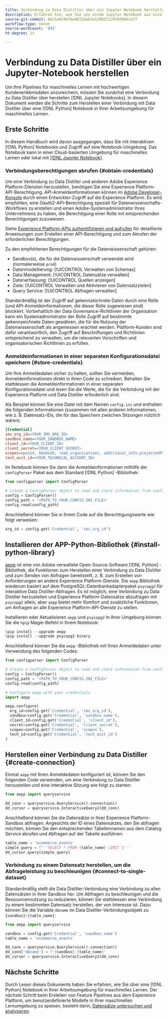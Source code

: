 ```yaml
---
title: Verbindung zu Data Distiller über ein Jupyter-Notebook herstellen
description: Erfahren Sie, wie Sie von einem Jupyter-Notebook aus eine Verbindung mit Data Distiller herstellen.
source-git-commit: 60c5a624bfbe88329ab3e12962f129f03966ce77
workflow-type: tm+mt
source-wordcount: '693'
ht-degree: 1%

---
```


# Verbindung zu Data Distiller über ein Jupyter-Notebook herstellen

Um Ihre Pipelines für maschinelles Lernen mit hochwertigen Kundenerlebnisdaten anzureichern, müssen Sie zunächst eine Verbindung zu Data Distiller über herstellen [!DNL Jupyter Notebooks]. In diesem Dokument werden die Schritte zum Herstellen einer Verbindung mit Data Distiller über eine [!DNL Python] Notebook in Ihrer Arbeitsumgebung für maschinelles Lernen.

## Erste Schritte

In diesem Handbuch wird davon ausgegangen, dass Sie mit interaktiven [!DNL Python] Notebooks und Zugriff auf eine Notebook-Umgebung. Das Notebook kann in einer Cloud-basierten Umgebung für maschinelles Lernen oder lokal mit [[!DNL Jupyter Notebook]](https://jupyter.org/).

### Verbindungsberechtigungen abrufen {#obtain-credentials}

Um eine Verbindung zu Data Distiller und anderen Adobe Experience Platform-Diensten herzustellen, benötigen Sie eine Experience Platform-API-Berechtigung. API-Anmeldeinformationen können im  [Adobe Developer-Konsole](https://developer.adobe.com/console/home) durch einen Entwickler-Zugriff auf die Experience Platform. Es wird empfohlen, eine Oauth2-API-Berechtigung speziell für Datenwissenschafts-Workflows zu erstellen und einen Adobe-Systemadministrator Ihres Unternehmens zu haben, die Berechtigung einer Rolle mit entsprechenden Berechtigungen zuzuweisen.

Siehe [Experience Platform-APIs authentifizieren und aufrufen](../../../landing/api-authentication.md) für detaillierte Anweisungen zum Erstellen einer API-Berechtigung und zum Abrufen der erforderlichen Berechtigungen.

Zu den empfohlenen Berechtigungen für die Datenwissenschaft gehören:

- Sandbox(s), die für die Datenwissenschaft verwendet wird (normalerweise `prod`)
- Datenmodellierung: [!UICONTROL Verwalten von Schemas]
- Data Management: [!UICONTROL Datensätze verwalten]
- Datenerfassung: [!UICONTROL Quellen anzeigen]
- Ziele: [!UICONTROL Verwalten und Aktivieren von Datensatzzielen]
- Query Service: [!UICONTROL Abfragen verwalten]

Standardmäßig ist der Zugriff auf gekennzeichnete Daten durch eine Rolle (und API-Anmeldeinformationen, die dieser Rolle zugewiesen sind) blockiert. Vorbehaltlich der Data Governance-Richtlinien der Organisation kann ein Systemadministrator der Rolle Zugriff auf bestimmte gekennzeichnete Daten gewähren, die für die Nutzung der Datenwissenschaft als angemessen erachtet werden. Platform-Kunden sind dafür verantwortlich, den Zugriff auf Beschriftungen und Richtlinien entsprechend zu verwalten, um die relevanten Vorschriften und organisatorischen Richtlinien zu erfüllen.

### Anmeldeinformationen in einer separaten Konfigurationsdatei speichern {#store-credentials}

Um Ihre Anmeldedaten sicher zu halten, sollten Sie vermeiden, Anmeldeinformationen direkt in Ihren Code zu schreiben. Behalten Sie stattdessen die Anmeldeinformationen in einer separaten Konfigurationsdatei und lesen Sie die Werte, die für die Verbindung mit der Experience Platform und Data Distiller erforderlich sind.

Als Beispiel können Sie eine Datei mit dem Namen `config.ini` und enthalten die folgenden Informationen (zusammen mit allen anderen Informationen, wie z. B. Datensatz-IDs, die für das Speichern zwischen Sitzungen nützlich wären):

```ini
[Credential]
ims_org_id=<YOUR_IMS_ORG_ID>
sandbox_name=<YOUR_SANDBOX_NAME>
client_id=<YOUR_CLIENT_ID>
client_secret=<YOUR_CLIENT_SECRET>
scopes=openid, AdobeID, read_organizations, additional_info.projectedProductContext, session
tech_acct_id=<YOUR_TECHNICAL_ACCOUNT_ID>
```

Im Notebook können Sie dann die Anmeldeinformationen mithilfe der `configParser` Paket aus dem Standard [!DNL Python] -Bibliothek:

```python
from configparser import ConfigParser

# Create a ConfigParser object to read and store information from config.ini
config = ConfigParser()
config_path = '<PATH_TO_YOUR_CONFIG.INI_FILE>'
config.read(config_path)
```

Anschließend können Sie in Ihrem Code auf die Berechtigungswerte wie folgt verweisen:

```python
org_id = config.get('Credential', 'ims_org_id')
```

## Installieren der APP-Python-Bibliothek {#install-python-library}

[aepp](https://github.com/adobe/aepp/tree/main) ist eine von Adobe verwaltete Open-Source-Software [!DNL Python] -Bibliothek, die Funktionen zum Herstellen einer Verbindung zu Data Distiller und zum Senden von Abfragen bereitstellt, z. B. zum Erstellen von Anforderungen an andere Experience Platform-Dienste. Die `aepp` Bibliothek wiederum basiert auf dem PostgreSQL-Datenbankadapterpaket  `psycopg2` für interaktive Data Distiller-Abfragen. Es ist möglich, eine Verbindung zu Data Distiller herzustellen und Experience Platform-Datensätze abzufragen mit `psycopg2` allein, aber `aepp` bietet mehr Komfort und zusätzliche Funktionen, um Anfragen an alle Experience Platform-API-Dienste zu stellen.

Installieren oder Aktualisieren `aepp` und `psycopg2` In Ihrer Umgebung können Sie die `%pip` Magie-Befehl in Ihrem Notebook:

```python
%pip install --upgrade aepp
%pip install --upgrade psycopg2-binary
```

Anschließend können Sie die `aepp` -Bibliothek mit Ihren Anmeldedaten unter Verwendung des folgenden Codes:

```python
from configparser import ConfigParser

# Create a ConfigParser object to read and store information from config.ini
config = ConfigParser()
config_path = '<PATH_TO_YOUR_CONFIG.INI_FILE>'
config.read(config_path)

# Configure aepp with your credentials
import aepp

aepp.configure(
  org_id=config.get('Credential', 'ims_org_id'),
  sandbox=config.get('Credential', 'sandbox_name'),
  client_id=config.get('Credential', 'client_id'), 
  secret=config.get('Credential', 'client_secret'),
  scopes=config.get('Credential', 'scopes'),
  tech_id=config.get('Credential', 'tech_acct_id')
)
```

## Herstellen einer Verbindung zu Data Distiller {#create-connection}

Einmal `aepp` mit Ihren Anmeldedaten konfiguriert ist, können Sie den folgenden Code verwenden, um eine Verbindung zu Data Distiller herzustellen und eine interaktive Sitzung wie folgt zu starten:

```python
from aepp import queryservice

dd_conn = queryservice.QueryService().connection()
dd_cursor = queryservice.InteractiveQuery2(dd_conn)
```

Anschließend können Sie die Datensätze in Ihrer Experience Platform-Sandbox abfragen. Angesichts der ID eines Datensatzes, den Sie abfragen möchten, können Sie den entsprechenden Tabellennamen aus dem Catalog Service abrufen und Abfragen auf der Tabelle ausführen:

```python
table_name = 'ecommerce_events'
simple_query = f'''SELECT * FROM {table_name} LIMIT 5'''
dd_cursor.query(simple_query)
```

### Verbindung zu einem Datensatz herstellen, um die Abfrageleistung zu beschleunigen {#connect-to-single-dataset}

Standardmäßig stellt die Data Distiller-Verbindung eine Verbindung zu allen Datensätzen in Ihrer Sandbox her. Um Abfragen zu beschleunigen und die Ressourcennutzung zu reduzieren, können Sie stattdessen eine Verbindung zu einem bestimmten Datensatz herstellen, der von Interesse ist. Dazu können Sie die Variable `dbname` im Data Distiller-Verbindungsobjekt zu `{sandbox}:{table_name}`:

```python
from aepp import queryservice

sandbox = config.get('Credential', 'sandbox_name')
table_name = 'ecommerce_events'

dd_conn = queryservice.QueryService().connection()
dd_conn['dbname'] = f'{sandbox}:{table_name}'
dd_cursor = queryservice.InteractiveQuery2(dd_conn)
```

## Nächste Schritte

Durch Lesen dieses Dokuments haben Sie erfahren, wie Sie über eine [!DNL Python] Notebook in Ihrer Arbeitsumgebung für maschinelles Lernen. Der nächste Schritt beim Erstellen von Feature Pipelines aus dem Experience Platform, um benutzerdefinierte Modelle in Ihrer maschinellen Lernumgebung zu speisen, besteht darin, [Datensätze untersuchen und analysieren](./exploratory-analysis.md).
